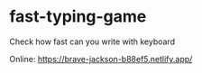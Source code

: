 # fast-typing-game
Check how fast can you write with keyboard

Online: https://brave-jackson-b88ef5.netlify.app/
